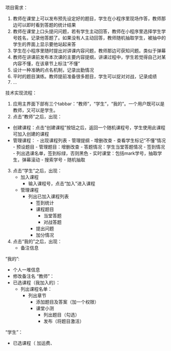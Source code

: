 
项目需求：


1. 教师在课堂上可以发布预先设定好的题目，学生在小程序里现场作答，教师那边可以即时看到答题的统计结果
2. 教师在课堂上口头提问问题，若有学生主动回答，教师在小程序里选择学生学号姓名，记录他答题了。如果没有人主动回答，教师随机抽取学生，被抽中的学生的界面上显示要他站起来答
3. 学生在小程序里随时提出对讲课内容问题，教师那边可获知问题。类似于弹幕
4. 教师在讲课前发布本次课的主要内容提纲，讲课过程中，学生若觉得自己对某内容不懂，在该章节上标注“不懂”
5. 设计一种准确的点名机制，记录出勤情况
6. 平时的题目演练。教师提前准备很多题目，学生可以捉对对战，记录成绩
7. ...

技术实现流程：

1. 应用主界面下部有三个tabbar：“教师”，“学生”，“我的”。一个用户既可以是教师，又可以是学生。
2. 点击“教师”之后，出现：
 - 创建课程：点击“创建课程”按钮之后，返回一个随机课程号，学生使用此课程可加入创建的课程
 - 管理课程：
 		- 出现课程列表
   			- 管理提纲
      			- 增删改查
      			- 查看学生标记“不懂”情况
   			- 预设题目
      			- 管理题目：增删改查
      			- 答题情况：学生当堂答题情况
    		- 签到情况
      			- 列出选课名单，签到标绿，否则黑色
    		- 实时课堂：包括mark学号，抽取学生，弹幕滚动
      			- 搜索学号
      			- 随机抽取
3. 点击“学生”之后，出现：
	- 加入课程
		- 输入课程号，点击“加入”进入课程
	- 管理课程
		- 列出已加入课程列表
			- 签到统计
			- 课程题目
				- 当堂答题
				- 对战答题
			- 提出问题
			- 加分情况
4. 点击“我的”之后，出现：
	- 备注信息






“我的”:
  - 个人一堆信息
  - 修改备注名
“教师”：
  - 已选课程（我加入的）：
      - 列出课程名单：
          - 列出章节
            - 添加题目及答案（加一个权限）
            - 课堂小测
              - 列出题目（勾选）
              - 发布（将题目激活）

“学生”：
  - 已选课程（
加运费、